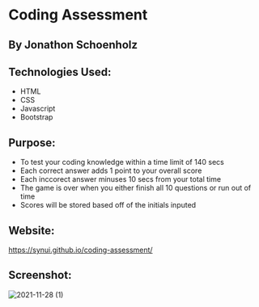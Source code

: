 # Coding Assessment

## By Jonathon Schoenholz

## Technologies Used:
* HTML
* CSS
* Javascript
* Bootstrap

## Purpose:
* To test your coding knowledge within a time limit of 140 secs
* Each correct answer adds 1 point to your overall score
* Each inccorect answer minuses 10 secs from your total time
* The game is over when you either finish all 10 questions or run out of time
* Scores will be stored based off of the initials inputed

## Website:
https://synui.github.io/coding-assessment/

## Screenshot:
![2021-11-28 (1)](https://user-images.githubusercontent.com/92822589/143804831-c42a0459-d272-4c9a-a74d-b2655d37fcb5.png)
